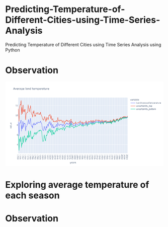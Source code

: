 # Predicting-Temperature-of-Different-Cities-using-Time-Series-Analysis
Predicting Temperature of Different Cities using Time Series Analysis using Python

# Observation
![alt text](https://github.com/BlitzenPrancer/Predicting-Temperature-of-Different-Cities-using-Time-Series-Analysis/blob/main/newplot.png)

# Exploring average temperature of each season
# Observation
